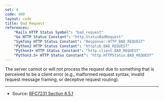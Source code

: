 ```yaml
---
set: 4
code: 400
layout: code
title: Bad Request
references:
    "Rails HTTP Status Symbol": "bad_request"
    "Go HTTP Status Constant": "http.StatusBadRequest"
    "Symfony HTTP Status Constant": "Response::HTTP_BAD_REQUEST"
    "Python2 HTTP Status Constant": "httplib.BAD_REQUEST"
    "Python3+ HTTP Status Constant": "http.client.BAD_REQUEST"
    "Python3.5+ HTTP Status Constant": "http.HTTPStatus.BAD_REQUEST"
---
```


The server cannot or will not process the request due to something that
is perceived to be a client error (e.g., malformed request syntax,
invalid request message framing, or deceptive request routing).

---

* Source: [RFC7231 Section 6.5.1][1]

[1]: <https://datatracker.ietf.org/doc/html/rfc7231#section-6.5.1>
